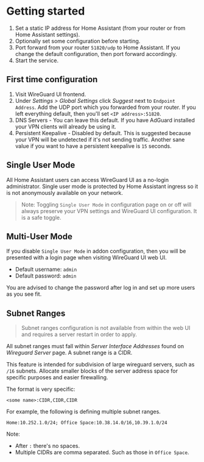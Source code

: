 # Getting started

1. Set a static IP address for Home Assistant (from your router or from
   Home Assistant settings).
2. Optionally set some configuration before starting.
3. Port forward from your router `51820/udp` to Home Assistant.  If you change
   the default configuration, then port forward accordingly.
3. Start the service.

## First time configuration

1. Visit WireGuard UI frontend.
2. Under _Settings > Global Settings_ click _Suggest_ next to `Endpoint
   Address`.  Add the UDP port which you forwarded from your router.  If you
   left everything default, then you'll set `<IP address>:51820`.
3. DNS Servers - You can leave this default.  If you have AdGuard installed your
   VPN clients will already be using it.
4. Persistent Keepalive - Disabled by default.  This is suggested because your
   VPN will be undetected if it's not sending traffic.  Another sane value if
   you want to have a persistent keepalive is `15` seconds.

## Single User Mode

All Home Assistant users can access WireGuard UI as a no-login administrator.
Single user mode is protected by Home Assistant ingress so it is not anonymously
available on your network.

> Note: Toggling `Single User Mode` in configuration page on or off will always
> preserve your VPN settings and WireGuard UI configuration.  It is a safe
> toggle.

## Multi-User Mode

If you disable `Single User Mode` in addon configuration, then you will be
presented with a login page when visiting WireGuard UI web UI.

* Default username: `admin`
* Default password: `admin`

You are advised to change the password after log in and set up more users as you
see fit.

## Subnet Ranges

> Subnet ranges configuration is not available from within the web UI and
> requires a server restart in order to apply.

All subnet ranges must fall within _Server Interface Addresses_ found on
_Wireguard Server_ page.  A subnet range is a CIDR.

This feature is intended for subdivision of large wireguard servers, such as
`/16` subnets.  Allocate smaller blocks of the server address space for specific
purposes and easier firewalling.

The format is very specific:

```
<some name>:CIDR,CIDR,CIDR
```

For example, the following is defining multiple subnet ranges.

```
Home:10.252.1.0/24; Office Space:10.38.14.0/16,10.39.1.0/24
```

Note:

* After `:` there's no spaces.
* Multiple CIDRs are comma separated.  Such as those in `Office Space`.
